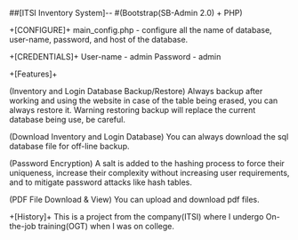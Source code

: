 ##[ITSI Inventory System]--
#(Bootstrap(SB-Admin 2.0) + PHP)

+[CONFIGURE]+
main_config.php - configure all the name of database, 
user-name, password, and host of the database.

+[CREDENTIALS]+
User-name - admin
Password - admin

+[Features]+

(Inventory and Login Database Backup/Restore)
Always backup after working and using the website
in case of the table being erased, you can always
restore it. Warning restoring backup will replace
the current database being use, be careful.

(Download Inventory and Login Database)
You can always download the sql database file
for off-line backup.

(Password Encryption)
A salt is added to the hashing process to force their 
uniqueness, increase their complexity without increasing 
user requirements, and to mitigate password attacks like 
hash tables.

(PDF File Download & View)
You can upload and download pdf files.


+[History]+
This is a project from the company(ITSI) where I undergo 
On-the-job training(OGT) when I was on college.
 
 
